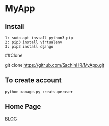 # MyApp
## Install
```
1: sudo apt install python3-pip
2: pip3 install virtualenv
3: pip3 install django
```
##Clone

git clone https://github.com/SachinHR/MyApp.git

## To create account
```
python manage.py creatsuperuser
```
## Home Page
[BLOG](http://127.0.0.1:8000/admin/login/?next=/admin/)
